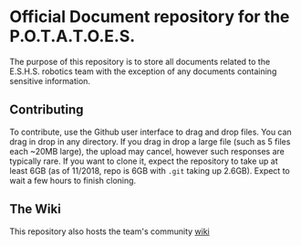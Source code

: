 # Official Document repository for the P.O.T.A.T.O.E.S.

The purpose of this repository is to store all documents related to the E.S.H.S. robotics team with the exception of any documents containing sensitive information.

## Contributing
To contribute, use the Github user interface to drag and drop files. You can drag in drop in any directory. If you drag in drop a large file (such as 5 files each ~20MB large), the upload may cancel, however such responses are typically rare. If you want to clone it, expect the repository to take up at least 6GB (as of 11/2018, repo is 6GB with `.git` taking up 2.6GB). Expect to wait a few hours to finish cloning.

## The Wiki
This repository also hosts the team's community [wiki](https://github.com/eshsrobotics/database/wiki)

